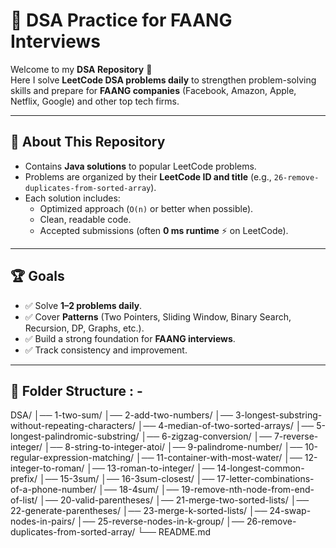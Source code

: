 # 🚀 DSA Practice for FAANG Interviews  

Welcome to my **DSA Repository** 🎯  
Here I solve **LeetCode DSA problems daily** to strengthen problem-solving skills and prepare for **FAANG companies** (Facebook, Amazon, Apple, Netflix, Google) and other top tech firms.  

---

## 📌 About This Repository
- Contains **Java solutions** to popular LeetCode problems.  
- Problems are organized by their **LeetCode ID and title** (e.g., `26-remove-duplicates-from-sorted-array`).  
- Each solution includes:
  - Optimized approach (`O(n)` or better when possible).  
  - Clean, readable code.  
  - Accepted submissions (often **0 ms runtime** ⚡ on LeetCode).  

---

## 🏆 Goals
- ✅ Solve **1–2 problems daily**.  
- ✅ Cover **Patterns** (Two Pointers, Sliding Window, Binary Search, Recursion, DP, Graphs, etc.).  
- ✅ Build a strong foundation for **FAANG interviews**.  
- ✅ Track consistency and improvement.  

---

## 📂 Folder Structure : -

DSA/
│── 1-two-sum/
│── 2-add-two-numbers/
│── 3-longest-substring-without-repeating-characters/
│── 4-median-of-two-sorted-arrays/
│── 5-longest-palindromic-substring/
│── 6-zigzag-conversion/
│── 7-reverse-integer/
│── 8-string-to-integer-atoi/
│── 9-palindrome-number/
│── 10-regular-expression-matching/
│── 11-container-with-most-water/
│── 12-integer-to-roman/
│── 13-roman-to-integer/
│── 14-longest-common-prefix/
│── 15-3sum/
│── 16-3sum-closest/
│── 17-letter-combinations-of-a-phone-number/
│── 18-4sum/
│── 19-remove-nth-node-from-end-of-list/
│── 20-valid-parentheses/
│── 21-merge-two-sorted-lists/
│── 22-generate-parentheses/
│── 23-merge-k-sorted-lists/
│── 24-swap-nodes-in-pairs/
│── 25-reverse-nodes-in-k-group/
│── 26-remove-duplicates-from-sorted-array/
└── README.md
